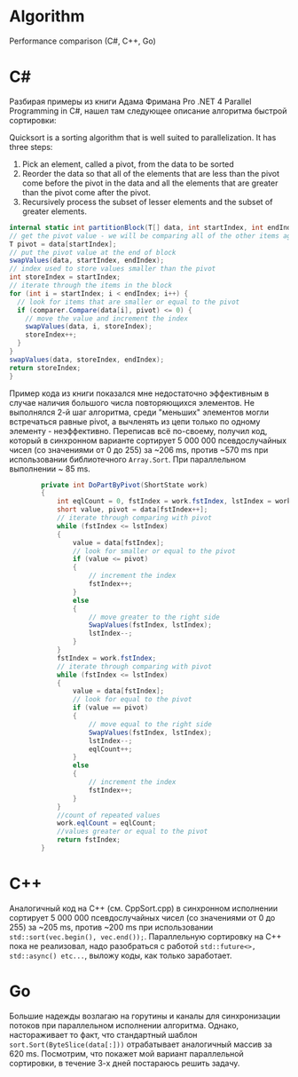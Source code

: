# Algorithm
Performance comparison (C#, C++, Go)

# C#
Разбирая примеры из книги Адама Фримана Pro .NET 4 Parallel Programming in C#, нашел там следующее описание алгоритма быстрой сортировки:

Quicksort is a sorting algorithm that is well suited to parallelization. It has three steps:
1. Pick an element, called a pivot, from the data to be sorted
2. Reorder the data so that all of the elements that are less than the pivot come before the pivot in the data and all the elements that are greater than the pivot come after the pivot.
3. Recursively process the subset of lesser elements and the subset of greater elements.
```csharp
internal static int partitionBlock(T[] data, int startIndex, int endIndex, IComparer<T> comparer) {
// get the pivot value - we will be comparing all of the other items against this value
T pivot = data[startIndex];
// put the pivot value at the end of block
swapValues(data, startIndex, endIndex);
// index used to store values smaller than the pivot
int storeIndex = startIndex;
// iterate through the items in the block
for (int i = startIndex; i < endIndex; i++) {
  // look for items that are smaller or equal to the pivot
  if (comparer.Compare(data[i], pivot) <= 0) {
    // move the value and increment the index
    swapValues(data, i, storeIndex);
    storeIndex++;
  }
}
swapValues(data, storeIndex, endIndex);
return storeIndex;
}
```

Пример кода из книги показался мне недостаточно эффективным в случае наличия большого числа повторяющихся элементов. Не выполнялся 2-й шаг алгоритма, среди "меньших" элементов могли встречаться равные pivot, а вычленять из цепи только по одному элементу - неэффективно. Переписав всё по-своему, получил код, который в синхронном варианте сортирует 5 000 000 псевдослучайных чисел (со значениями от 0 до 255) за ~206 ms, против ~570 ms при использовании библиотечного `Array.Sort`. При параллельном выполнении ~ 85 ms.

```csharp
        private int DoPartByPivot(ShortState work)
        {
            int eqlCount = 0, fstIndex = work.fstIndex, lstIndex = work.lstIndex;
            short value, pivot = data[fstIndex++];
            // iterate through comparing with pivot
            while (fstIndex <= lstIndex)
            {
                value = data[fstIndex];
                // look for smaller or equal to the pivot
                if (value <= pivot)
                {
                    // increment the index
                    fstIndex++;
                }
                else
                {
                    // move greater to the right side
                    SwapValues(fstIndex, lstIndex);
                    lstIndex--;
                }
            }
            fstIndex = work.fstIndex;
            // iterate through comparing with pivot
            while (fstIndex <= lstIndex)
            {
                value = data[fstIndex];
                // look for equal to the pivot
                if (value == pivot)
                {
                    // move equal to the right side
                    SwapValues(fstIndex, lstIndex);
                    lstIndex--;
                    eqlCount++;
                }
                else
                {
                    // increment the index
                    fstIndex++;
                }
            }
            //count of repeated values
            work.eqlCount = eqlCount;
            //values greater or equal to the pivot
            return fstIndex;
        }
```
# C++

Аналогичный код на C++ (см. CppSort.cpp) в синхронном исполнении сортирует 5 000 000 псевдослучайных чисел (со значениями от 0 до 255) за ~205 ms, против ~200 ms при использовании `std::sort(vec.begin(), vec.end());`. Параллельную сортировку на C++ пока не реализовал, надо разобраться с работой `std::future<>, std::async() etc...`, выложу коды, как только заработает.

# Go

Большие надежды возлагаю на горутины и каналы для синхронизации потоков при параллельном исполнении алгоритма. Однако, настораживает то факт, что стандартный шаблон `sort.Sort(ByteSlice(data[:]))` отрабатывает аналогичный массив за 620 ms. Посмотрим, что покажет мой вариант параллельной сортировки, в течение 3-х дней постараюсь решить задачу. 
